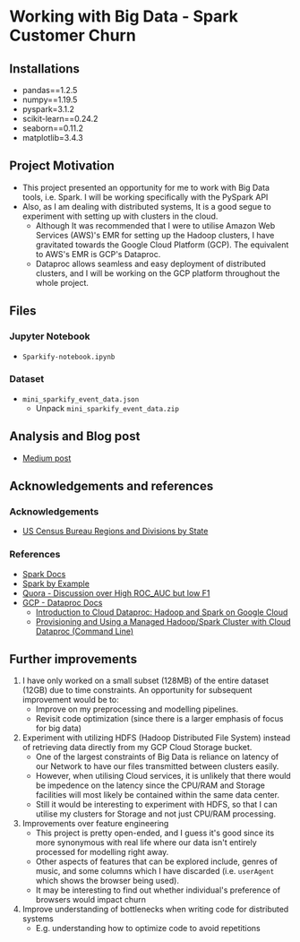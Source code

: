 # Working with Big Data - Spark Customer Churn

## Installations
- pandas==1.2.5
- numpy==1.19.5
- pyspark=3.1.2
- scikit-learn==0.24.2
- seaborn==0.11.2
- matplotlib=3.4.3

## Project Motivation
- This project presented an opportunity for me to work with Big Data tools, i.e. Spark. I will be working specifically with the PySpark API
- Also, as I am dealing with distributed systems, It is a good segue to experiment with setting up with clusters in the cloud.
  - Although It was recommended that I were to utilise Amazon Web Services (AWS)'s EMR for setting up the Hadoop clusters, I have gravitated towards the Google Cloud Platform (GCP). The equivalent to AWS's EMR is GCP's Dataproc.
  - Dataproc allows seamless and easy deployment of distributed clusters, and I will be working on the GCP platform throughout the whole project.

## Files
### Jupyter Notebook
- `Sparkify-notebook.ipynb`

### Dataset
- `mini_sparkify_event_data.json`
    - Unpack `mini_sparkify_event_data.zip`

## Analysis and Blog post
- [Medium post](https://medium.com/@jiaren.kjr/sparkify-customer-churn-7e0041106cd8)

## Acknowledgements and references
### Acknowledgements
- [US Census Bureau Regions and Divisions by State](https://github.com/cphalpert/census-regions)

### References
- [Spark Docs](https://spark.apache.org/docs/3.1.1/)
- [Spark by Example](https://sparkbyexamples.com/)
- [Quora - Discussion over High ROC_AUC but low F1](https://www.quora.com/What-does-it-mean-to-have-high-AUC-but-low-F1-score)
- [GCP - Dataproc Docs](https://cloud.google.com/dataproc/docs)
  - [Introduction to Cloud Dataproc: Hadoop and Spark on Google Cloud](https://www.cloudskillsboost.google/focuses/672?catalog_rank=%7B%22rank%22%3A2%2C%22num_filters%22%3A0%2C%22has_search%22%3Atrue%7D&parent=catalog&search_id=16800999)
  - [Provisioning and Using a Managed Hadoop/Spark Cluster with Cloud Dataproc (Command Line)](https://www.cloudskillsboost.google/focuses/3398?catalog_rank=%7B%22rank%22%3A3%2C%22num_filters%22%3A0%2C%22has_search%22%3Atrue%7D&parent=catalog&search_id=16800999)

## Further improvements
1. I have only worked on a small subset (128MB) of the entire dataset (12GB) due to time constraints. An opportunity for subsequent improvement would be to:
    - Improve on my preprocessing and modelling pipelines.
    - Revisit code optimization (since there is a larger emphasis of focus for big data)
2. Experiment with utilizing HDFS (Hadoop Distributed File System) instead of retrieving data directly from my GCP Cloud Storage bucket.
    - One of the largest constraints of Big Data is reliance on latency of our Network to have our files transmitted between clusters easily. 
    - However, when utilising Cloud services, it is unlikely that there would be impedence on the latency since the CPU/RAM and Storage facilities will most likely be contained within the same data center.
    - Still it would be interesting to experiment with HDFS, so that I can utilise my clusters for Storage and not just CPU/RAM processing.
3. Improvements over feature engineering
    - This project is pretty open-ended, and I guess it's good since its more synonymous with real life where our data isn't entirely processed for modelling right away.
    - Other aspects of features that can be explored include, genres of music, and some columns which I have discarded (i.e. `userAgent` which shows the browser being used).
    - It may be interesting to find out whether individual's preference of browsers would impact churn
4. Improve understanding of bottlenecks when writing code for distributed systems
    - E.g. understanding how to optimize code to avoid repetitions
